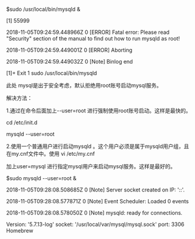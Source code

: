 $sudo /usr/local/bin/mysqld &

\[1\] 55999

2018-11-05T09:24:59.448966Z 0 \[ERROR\] Fatal error: Please read "Security" section of the manual to find out how to run mysqld as root!

2018-11-05T09:24:59.449001Z 0 \[ERROR\] Aborting

2018-11-05T09:24:59.449032Z 0 \[Note\] Binlog end

\[1\]+  Exit 1                  sudo /usr/local/bin/mysqld

此处 mysql是出于安全考虑，默认拒绝用root账号启动mysql服务。

解决方法：

1.通过在命令后面加上--user=root 进行强制使用root账号启动。这样是最快的。

cd /etc/init.d

mysqld --user=root

2.使用一个普通用户进行启动mysqld 。这个用户必须是属于mysqld用户组，且在my.cnf文件中。使用 vi /etc/my.cnf

加上user=mysql  进行指定mysql用户来启动mysql服务。这样是最好的。

$sudo mysqld --user=root &

2018-11-05T09:28:08.508685Z 0 \[Note\] Server socket created on IP: '::'.

2018-11-05T09:28:08.577871Z 0 \[Note\] Event Scheduler: Loaded 0 events

2018-11-05T09:28:08.578050Z 0 \[Note\] mysqld: ready for connections.

Version: '5.7.13-log'  socket: '/usr/local/var/mysql/mysql.sock'  port: 3306  Homebrew

